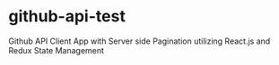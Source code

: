 # github-api-test

Github API Client App with Server side Pagination utilizing React.js and Redux State Management